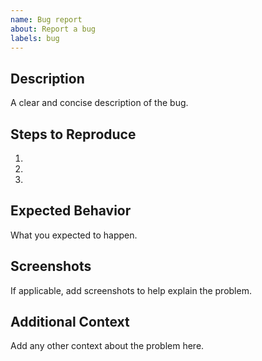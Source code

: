 ```yaml
---
name: Bug report
about: Report a bug
labels: bug
---
```


## Description
A clear and concise description of the bug.

## Steps to Reproduce
1. 
2. 
3. 

## Expected Behavior
What you expected to happen.

## Screenshots
If applicable, add screenshots to help explain the problem.

## Additional Context
Add any other context about the problem here.

